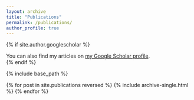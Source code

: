 ```yaml
---
layout: archive
title: "Publications"
permalink: /publications/
author_profile: true
---
```


{% if site.author.googlescholar %}
  <div class="wordwrap">You can also find my articles on <a href="{{https://scholar.google.com/scholar?hl=en&as_sdt=0%2C39&q=aria+pessianzadeh&btnG=}}">my Google Scholar profile</a>.</div>
{% endif %}

{% include base_path %}

{% for post in site.publications reversed %}
  {% include archive-single.html %}
{% endfor %}
